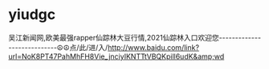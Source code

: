 # yiudgc
吴江新闻网,欧美最强rapper仙踪林大豆行情,2021仙踪林入口欢迎您----------------------------☮☮点/此/进/入/http://www.baidu.com/link?url=NoK8PT47PahMhFH8Vie_jnciyIKNTTtVBQKpill6udK&amp;wd

